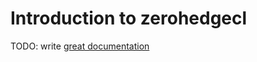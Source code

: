 # Introduction to zerohedgecl

TODO: write [great documentation](http://jacobian.org/writing/what-to-write/)
